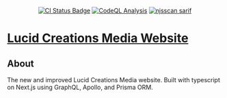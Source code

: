 <p align="center">
  <a href="https://github.com/LucidCreationsMedia/LucidCreationsWebsite/actions/workflows/main.yml"><img alt="CI Status Badge" src="https://github.com/LucidCreationsMedia/LucidCreationsWebsite/actions/workflows/main.yml/badge.svg?branch=main" /></a>
  <a href="https://github.com/LucidCreationsMedia/LucidCreationsWebsite/actions/workflows/codeql-analysis.yml"><img alt="CodeQL Analysis" src="https://github.com/LucidCreationsMedia/LucidCreationsWebsite/actions/workflows/codeql-analysis.yml/badge.svg?branch=main" /></a>
    <a href="https://github.com/LucidCreationsMedia/LucidCreationsWebsite/actions/workflows/njsscan-analysis.yml"><img alt="njsscan sarif" src="https://github.com/LucidCreationsMedia/LucidCreationsWebsite/actions/workflows/njsscan-analysis.yml/badge.svg?branch=main" /></a>
</p>

# [Lucid Creations Media Website](https://new.lucidcreations.media/)

## About

The new and improved Lucid Creations Media website. Built with typescript on Next.js using GraphQL, Apollo, and Prisma ORM.
